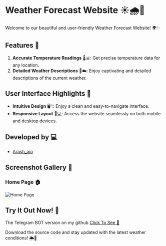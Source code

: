 # Weather Forecast Website ☀️🌧️🌈

Welcome to our beautiful and user-friendly Weather Forecast Website! 🌍✨

## Features 🌟

1. **Accurate Temperature Readings** 🌡️📊: Get precise temperature data for any location.
2. **Detailed Weather Descriptions** 📝☁️: Enjoy captivating and detailed descriptions of the current weather.

## User Interface Highlights 🌟

- **Intuitive Design** 🖥️🖱️: Enjoy a clean and easy-to-navigate interface.
- **Responsive Layout** 📱💻: Access the website seamlessly on both mobile and desktop devices.

## Developed by 💻

- [Arash_aio](https://t.me/arash_aio)

## Screenshot Gallery 📸

### Home Page 🏠
![Home Page](https://i.ibb.co/4758sqW/screencapture-file-C-Users-ASUS-Desktop-Weather-App-Using-JS-index-html-2024-07-16-12-09-36.png)

## Try It Out Now! 🚀

The Telegram BOT version on my github <a href="https://github.com/Arashnasrivatan/telegram-weather-bot">Click To See 👀</a>

Download the source code and stay updated with the latest weather conditions! 🌦️💨
